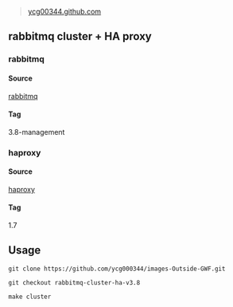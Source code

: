 > [ycg00344.github.com](https://github.com/ycg000344/gitbook/tree/master/docs/middleware/rabbitmq)

## rabbitmq cluster + HA proxy

### rabbitmq

#### Source

[rabbitmq](https://registry.hub.docker.com/_/rabbitmq/)

#### Tag

3.8-management

### haproxy

#### Source

[haproxy](https://registry.hub.docker.com/_/haproxy)

#### Tag

1.7

## Usage

```
git clone https://github.com/ycg000344/images-Outside-GWF.git 

git checkout rabbitmq-cluster-ha-v3.8

make cluster
```